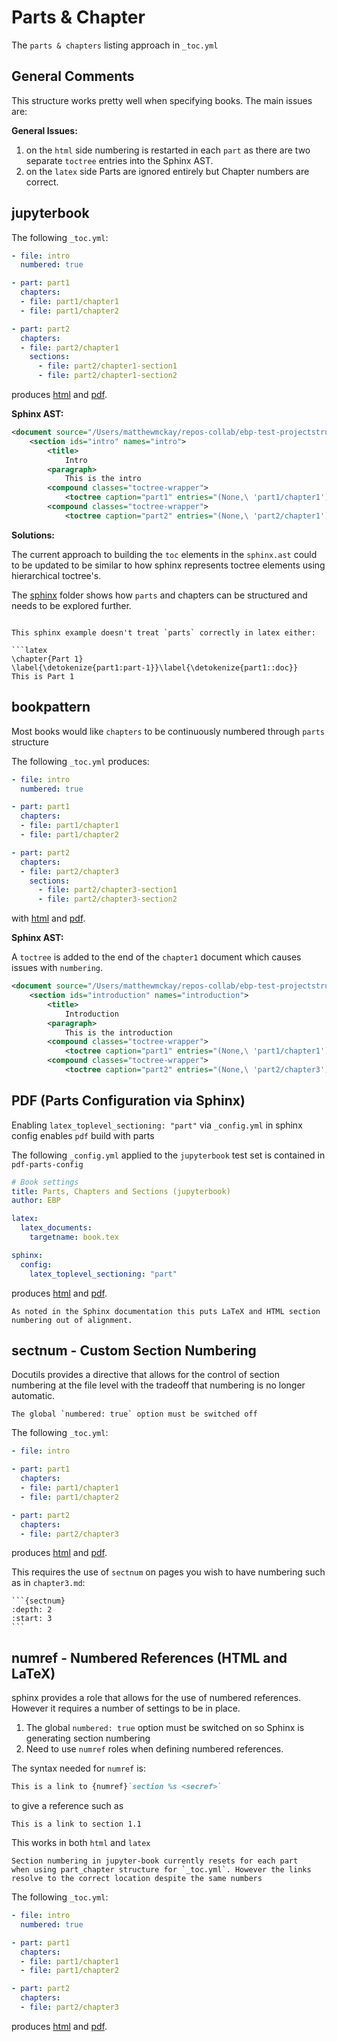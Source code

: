 # Parts & Chapter

The `parts & chapters` listing approach in `_toc.yml`

## General Comments

This structure works pretty well when specifying books. The main issues are:

**General Issues:**

1.  on the `html` side numbering is restarted in each `part` as there are two separate `toctree` entries into
the Sphinx AST.
1. on the `latex` side Parts are ignored entirely but Chapter numbers are correct.

## jupyterbook

The following `_toc.yml`:

```yaml
- file: intro
  numbered: true

- part: part1
  chapters:
  - file: part1/chapter1
  - file: part1/chapter2

- part: part2
  chapters:
  - file: part2/chapter1
    sections:
      - file: part2/chapter1-section1
      - file: part2/chapter1-section2
```

produces [html](https://htmlpreview.github.io/?https://github.com/mmcky/ebp-test-projectstructure/blob/master/parts_chapters/jupyterbook/_build/html/intro.html) and [pdf](https://github.com/mmcky/ebp-test-projectstructure/blob/master/parts_chapters/jupyterbook/_build/latex/book.pdf).

**Sphinx AST:**

```xml
<document source="/Users/matthewmckay/repos-collab/ebp-test-projectstructure/parts_chapters/jupyterbook/intro.md">
    <section ids="intro" names="intro">
        <title>
            Intro
        <paragraph>
            This is the intro
        <compound classes="toctree-wrapper">
            <toctree caption="part1" entries="(None,\ 'part1/chapter1') (None,\ 'part1/chapter2')" glob="False" hidden="True" includefiles="part1/chapter1 part1/chapter2" includehidden="False" maxdepth="-1" numbered="999" parent="intro" rawcaption="part1" rawentries="" titlesonly="True">
        <compound classes="toctree-wrapper">
            <toctree caption="part2" entries="(None,\ 'part2/chapter1')" glob="False" hidden="True" includefiles="part2/chapter1" includehidden="False" maxdepth="-1" numbered="999" parent="intro" rawcaption="part2" rawentries="" titlesonly="True">
```

**Solutions:**

The current approach to building the `toc` elements in the `sphinx.ast` could to be updated to
be similar to how sphinx represents toctree elements using hierarchical toctree's. 

The [sphinx](https://github.com/mmcky/ebp-test-projectstructure/tree/master/sphinx) folder shows how `parts` and chapters can be structured and needs to be explored further.

```{note}

This sphinx example doesn't treat `parts` correctly in latex either:

```latex
\chapter{Part 1}
\label{\detokenize{part1:part-1}}\label{\detokenize{part1::doc}}
This is Part 1
```

## bookpattern

Most books would like `chapters` to be continuously numbered through `parts` structure

The following `_toc.yml` produces:

```yaml
- file: intro
  numbered: true

- part: part1
  chapters:
  - file: part1/chapter1
  - file: part1/chapter2

- part: part2
  chapters:
  - file: part2/chapter3
    sections:
      - file: part2/chapter3-section1
      - file: part2/chapter3-section2
```

with [html](https://htmlpreview.github.io/?https://github.com/mmcky/ebp-test-projectstructure/blob/master/parts_chapters/bookpattern/_build/html/intro.html) and [pdf](https://github.com/mmcky/ebp-test-projectstructure/blob/master/parts_chapters/bookpattern/_build/latex/book.pdf).

**Sphinx AST:**

A `toctree` is added to the end of the `chapter1` document which causes issues with `numbering`.

```xml
<document source="/Users/matthewmckay/repos-collab/ebp-test-projectstructure/parts_chapters/bookpattern/intro.md">
    <section ids="introduction" names="introduction">
        <title>
            Introduction
        <paragraph>
            This is the introduction
        <compound classes="toctree-wrapper">
            <toctree caption="part1" entries="(None,\ 'part1/chapter1') (None,\ 'part1/chapter2')" glob="False" hidden="True" includefiles="part1/chapter1 part1/chapter2" includehidden="False" maxdepth="-1" numbered="999" parent="intro" rawcaption="part1" rawentries="" titlesonly="True">
        <compound classes="toctree-wrapper">
            <toctree caption="part2" entries="(None,\ 'part2/chapter3')" glob="False" hidden="True" includefiles="part2/chapter3" includehidden="False" maxdepth="-1" numbered="999" parent="intro" rawcaption="part2" rawentries="" titlesonly="True">

```


## PDF (Parts Configuration via Sphinx)

Enabling `latex_toplevel_sectioning: "part"` via `_config.yml` in sphinx config enables `pdf` build with parts

The following `_config.yml` applied to the `jupyterbook` test set is contained in `pdf-parts-config`

```yaml
# Book settings
title: Parts, Chapters and Sections (jupyterbook)
author: EBP

latex:
  latex_documents:
    targetname: book.tex

sphinx:
  config:
    latex_toplevel_sectioning: "part"
```

produces [html](https://htmlpreview.github.io/?https://github.com/mmcky/ebp-test-projectstructure/blob/master/parts_chapters/pdf_parts_config/_build/html/intro.html) and [pdf](https://github.com/mmcky/ebp-test-projectstructure/blob/master/parts_chapters/pdf_parts_config/_build/latex/book.pdf).

```{Note}
As noted in the Sphinx documentation this puts LaTeX and HTML section numbering out of alignment.
```

## sectnum - Custom Section Numbering

Docutils provides a directive that allows for the control
of section numbering at the file level with the tradeoff
that numbering is no longer automatic.

```{note}
The global `numbered: true` option must be switched off
```

The following `_toc.yml`:

```yaml
- file: intro

- part: part1
  chapters:
  - file: part1/chapter1
  - file: part1/chapter2

- part: part2
  chapters:
  - file: part2/chapter3
```

produces [html](https://htmlpreview.github.io/?https://github.com/mmcky/ebp-test-projectstructure/blob/master/parts_chapters/sectnum/_build/html/intro.html) and [pdf](https://github.com/mmcky/ebp-test-projectstructure/blob/master/parts_chapters/sectnum/_build/latex/book.pdf).

This requires the use of `sectnum` on pages you wish to
have numbering such as in `chapter3.md`:

````
```{sectnum}
:depth: 2
:start: 3
```
````


## numref - Numbered References (HTML and LaTeX)

sphinx provides a role that allows for the use of numbered
references. However it requires a number of settings to be in place. 

1. The global `numbered: true` option must be switched on
   so Sphinx is generating section numbering
2. Need to use `numref` roles when defining numbered references.

The syntax needed for `numref` is:

```md
This is a link to {numref}`section %s <secref>`
```

to give a reference such as

```
This is a link to section 1.1
```

This works in both `html` and `latex`

```{note}
Section numbering in jupyter-book currently resets for each part
when using part_chapter structure for `_toc.yml`. However the links
resolve to the correct location despite the same numbers
```

The following `_toc.yml`:

```yaml
- file: intro
  numbered: true

- part: part1
  chapters:
  - file: part1/chapter1
  - file: part1/chapter2

- part: part2
  chapters:
  - file: part2/chapter3
```

produces [html](https://htmlpreview.github.io/?https://github.com/mmcky/ebp-test-projectstructure/blob/master/parts_chapters/numref/_build/html/intro.html) and [pdf](https://github.com/mmcky/ebp-test-projectstructure/blob/master/parts_chapters/numref/_build/latex/book.pdf).
